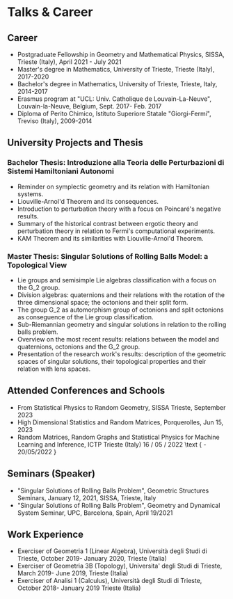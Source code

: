
# Talks & Career 

## Career
- Postgraduate Fellowship in Geometry and Mathematical Physics, SISSA, Trieste (Italy), April 2021 - July 2021
- Master's degree in Mathematics, University of Trieste, Trieste (Italy), 2017-2020
- Bachelor's degree in Mathematics, University of Trieste, Trieste, Italy, 2014-2017
- Erasmus program at "UCL: Univ. Catholique de Louvain-La-Neuve", Louvain-la-Neuve, Belgium, Sept. 2017- Feb. 2017
- Diploma of Perito Chimico, Istituto Superiore Statale "Giorgi-Fermi", Treviso (Italy), 2009-2014

## University Projects and Thesis

### Bachelor Thesis: Introduzione alla Teoria delle Perturbazioni di Sistemi Hamiltoniani Autonomi
- Reminder on symplectic geometry and its relation with Hamiltonian systems.
- Liouville-Arnol'd Theorem and its consequences.
- Introduction to perturbation theory with a focus on Poincaré's negative results.
- Summary of the historical contrast between ergotic theory and perturbation theory in relation to Fermi's computational experiments.
- KAM Theorem and its similarities with Liouville-Arnol'd Theorem.

### Master Thesis: Singular Solutions of Rolling Balls Model: a Topological View
- Lie groups and semisimple Lie algebras classification with a focus on the G_2 group.
- Division algebras: quaternions and their relations with the rotation of the three dimensional space; the octonions and their split form.
- The group G_2 as automorphism group of octonions and split octonions as conseguence of the Lie group classification.
- Sub-Riemannian geometry and singular solutions in relation to the rolling balls problem.
- Overview on the most recent results: relations between the model and quaternions, octonions and the G_2 group.
- Presentation of the research work's results: description of the geometric spaces of singular solutions, their topological properties and their relation with lens spaces.

## Attended Conferences and Schools
- From Statistical Physics to Random Geometry, SISSA Trieste, September 2023
- High Dimensional Statistics and Random Matrices, Porquerolles, Jun 15, 2023
- Random Matrices, Random Graphs and Statistical Physics for Machine Learning and Inference, ICTP Trieste (Italy) 16 / 05 / 2022 \text { - 20/05/2022 }

## Seminars (Speaker)
- "Singular Solutions of Rolling Balls Problem", Geometric Structures Seminars, January 12, 2021, SISSA, Trieste, Italy
- "Singular Solutions of Rolling Balls Problem", Geometry and Dynamical System Seminar, UPC, Barcelona, Spain, April 19/2021

## Work Experience
- Exerciser of Geometria 1 (Linear Algebra), Università degli Studi di Trieste, October 2019- January 2020, Trieste (Italia)
- Exerciser of Geometria 3B (Topology), Universita' degli Studi di Trieste, March 2019- June 2019, Trieste (Italia)
- Exerciser of Analisi 1 (Calculus), Università degli Studi di Trieste, October 2018- January 2019 Trieste (Italia)
